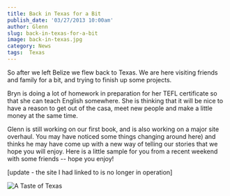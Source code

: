 ```yaml
---
title: Back in Texas for a Bit
publish_date: '03/27/2013 10:00am'
author: Glenn
slug: back-in-texas-for-a-bit
image: back-in-texas.jpg
category: News
tags:  Texas
---
```

So after we left Belize we flew back to Texas. We are here visiting friends and family for a bit, and trying to finish up some projects.

Bryn is doing a lot of homework in preparation for her TEFL certificate so that she can teach English somewhere. She is thinking that it will be nice to have a reason to get out of the casa, meet new people and make a little money at the same time.

Glenn is still working on our first book, and is also working on a major site overhaul. You may have noticed some things changing around here) and thinks he may have come up with a new way of telling our stories that we hope you will enjoy. Here is a little sample for you from a recent weekend with some friends -- hope you enjoy!

[update - the site I had linked to is no longer in operation]

![A Taste of Texas](/user/images/2013/03/Whiskey-Distillery-25.jpg)
